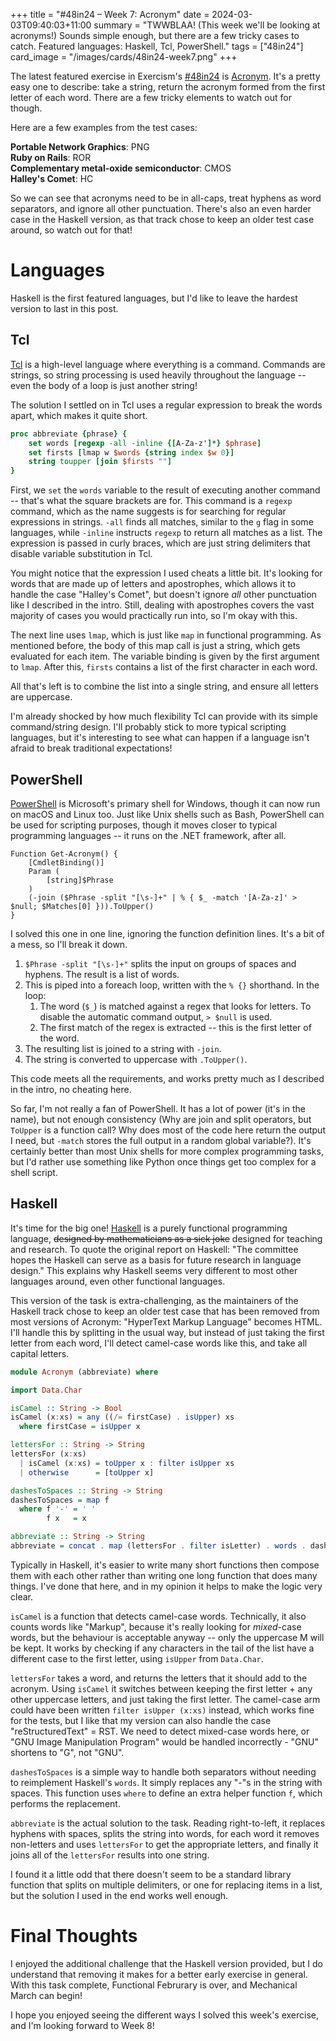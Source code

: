 +++
title = "#48in24 – Week 7: Acronym"
date = 2024-03-03T09:40:03+11:00
summary = "TWWBLAA! (This week we'll be looking at acronyms!) Sounds simple enough, but there are a few tricky cases to catch. Featured languages: Haskell, Tcl, PowerShell."
tags = ["48in24"]
card_image = "/images/cards/48in24-week7.png"
+++

The latest featured exercise in Exercism's [#48in24](https://exercism.org/challenges/48in24) is [Acronym](https://exercism.org/exercises/acronym). It's a pretty easy one to describe: take a string, return the acronym formed from the first letter of each word. There are a few tricky elements to watch out for though.

Here are a few examples from the test cases:

**Portable Network Graphics**: PNG \
**Ruby on Rails**: ROR \
**Complementary metal-oxide semiconductor**: CMOS \
**Halley's Comet**: HC

So we can see that acronyms need to be in all-caps, treat hyphens as word separators, and ignore all other punctuation. There's also an even harder case in the Haskell version, as that track chose to keep an older test case around, so watch out for that!

# Languages

Haskell is the first featured languages, but I'd like to leave the hardest version to last in this post.

## Tcl

[Tcl](https://www.tcl.tk/) is a high-level language where everything is a command. Commands are strings, so string processing is used heavily throughout the language -- even the body of a loop is just another string!

The solution I settled on in Tcl uses a regular expression to break the words apart, which makes it quite short.

```tcl
proc abbreviate {phrase} {
    set words [regexp -all -inline {[A-Za-z']*} $phrase]
    set firsts [lmap w $words {string index $w 0}]
    string toupper [join $firsts ""]
}
```

First, we `set` the `words` variable to the result of executing another command -- that's what the square brackets are for. This command is a `regexp` command, which as the name suggests is for searching for regular expressions in strings. `-all` finds all matches, similar to the `g` flag in some languages, while `-inline` instructs `regexp` to return all matches as a list. The expression is passed in curly braces, which are just string delimiters that disable variable substitution in Tcl.

You might notice that the expression I used cheats a little bit. It's looking for words that are made up of letters and apostrophes, which allows it to handle the case "Halley's Comet", but doesn't ignore *all* other punctuation like I described in the intro. Still, dealing with apostrophes covers the vast majority of cases you would practically run into, so I'm okay with this.

The next line uses `lmap`, which is just like `map` in functional programming. As mentioned before, the body of this map call is just a string, which gets evaluated for each item. The variable binding is given by the first argument to `lmap`. After this, `firsts` contains a list of the first character in each word.

All that's left is to combine the list into a single string, and ensure all letters are uppercase.

I'm already shocked by how much flexibility Tcl can provide with its simple command/string design. I'll probably stick to more typical scripting languages, but it's interesting to see what can happen if a language isn't afraid to break traditional expectations!

## PowerShell

[PowerShell](https://github.com/PowerShell/PowerShell) is Microsoft's primary shell for Windows, though it can now run on macOS and Linux too. Just like Unix shells such as Bash, PowerShell can be used for scripting purposes, though it moves closer to typical programming languages -- it runs on the .NET framework, after all.

```pwsh
Function Get-Acronym() {
    [CmdletBinding()]
    Param (
        [string]$Phrase
    )
    (-join ($Phrase -split "[\s-]+" | % { $_ -match '[A-Za-z]' > $null; $Matches[0] })).ToUpper()
}
```

I solved this one in one line, ignoring the function definition lines. It's a bit of a mess, so I'll break it down.

1. `$Phrase -split "[\s-]+"` splits the input on groups of spaces and hyphens. The result is a list of words.
2. This is piped into a foreach loop, written with the `% {}` shorthand. In the loop:
    1. The word (`$_`) is matched against a regex that looks for letters. To disable the automatic command output, `> $null` is used.
    2. The first match of the regex is extracted -- this is the first letter of the word.
3. The resulting list is joined to a string with `-join`.
4. The string is converted to uppercase with `.ToUpper()`.

This code meets all the requirements, and works pretty much as I described in the intro, no cheating here.

So far, I'm not really a fan of PowerShell. It has a lot of power (it's in the name), but not enough consistency (Why are join and split operators, but `ToUpper` is a function call? Why does most of the code here return the output I need, but `-match` stores the full output in a random global variable?). It's certainly better than most Unix shells for more complex programming tasks, but I'd rather use something like Python once things get too complex for a shell script.

## Haskell

It's time for the big one! [Haskell](https://www.haskell.org/) is a purely functional programming language, ~~designed by mathematicians as a sick joke~~ designed for teaching and research. To quote the original report on Haskell: "The committee hopes the Haskell can serve as a basis for future research in language design." This explains why Haskell seems very different to most other languages around, even other functional languages.

This version of the task is extra-challenging, as the maintainers of the Haskell track chose to keep an older test case that has been removed from most versions of Acronym: "HyperText Markup Language" becomes HTML. I'll handle this by splitting in the usual way, but instead of just taking the first letter from each word, I'll detect camel-case words like this, and take all capital letters.

```hs
module Acronym (abbreviate) where

import Data.Char

isCamel :: String -> Bool
isCamel (x:xs) = any ((/= firstCase) . isUpper) xs
  where firstCase = isUpper x

lettersFor :: String -> String
lettersFor (x:xs)
  | isCamel (x:xs) = toUpper x : filter isUpper xs
  | otherwise      = [toUpper x]

dashesToSpaces :: String -> String
dashesToSpaces = map f
  where f '-' = ' '
        f x   = x

abbreviate :: String -> String
abbreviate = concat . map (lettersFor . filter isLetter) . words . dashesToSpaces
```

Typically in Haskell, it's easier to write many short functions then compose them with each other rather than writing one long function that does many things. I've done that here, and in my opinion it helps to make the logic very clear.

`isCamel` is a function that detects camel-case words. Technically, it also counts words like "Markup", because it's really looking for *mixed*-case words, but the behaviour is acceptable anyway -- only the uppercase M will be kept. It works by checking if any characters in the tail of the list have a different case to the first letter, using `isUpper` from `Data.Char`.

`lettersFor` takes a word, and returns the letters that it should add to the acronym. Using `isCamel` it switches between keeping the first letter + any other uppercase letters, and just taking the first letter. The camel-case arm could have been written `filter isUpper (x:xs)` instead, which works fine for the tests, but I like that my version can also handle the case "reStructuredText" = RST. We need to detect mixed-case words here, or "GNU Image Manipulation Program" would be handled incorrectly - "GNU" shortens to "G", not "GNU".

`dashesToSpaces` is a simple way to handle both separators without needing to reimplement Haskell's `words`. It simply replaces any "-"s in the string with spaces. This function uses `where` to define an extra helper function `f`, which performs the replacement.

`abbreviate` is the actual solution to the task. Reading right-to-left, it replaces hyphens with spaces, splits the string into words, for each word it removes non-letters and uses `lettersFor` to get the appropriate letters, and finally it joins all of the `lettersFor` results into one string.

I found it a little odd that there doesn't seem to be a standard library function that splits on multiple delimiters, or one for replacing items in a list, but the solution I used in the end works well enough.

# Final Thoughts

I enjoyed the additional challenge that the Haskell version provided, but I do understand that removing it makes for a better early exercise in general. With this task complete, Functional Februrary is over, and Mechanical March can begin!

I hope you enjoyed seeing the different ways I solved this week's exercise, and I'm looking forward to Week 8!
